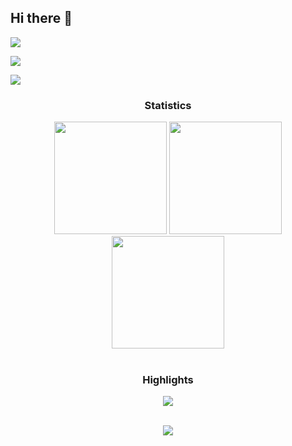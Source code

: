 ## Hi there 👋

<!--
**yasaswinpalukuri/yasaswinpalukuri** is a ✨ _special_ ✨ repository because its `README.md` (this file) appears on your GitHub profile.

Here are some ideas to get you started:

- 🔭 I’m currently working on ...
- 🌱 I’m currently learning ...
- 👯 I’m looking to collaborate on ...
- 🤔 I’m looking for help with ...
- 💬 Ask me about ...
- 📫 How to reach me: ...
- 😄 Pronouns: ...
- ⚡ Fun fact: ...
-->


<div> <a href="https://www.linkedin.com/in/ashishguptamma/" target="_blank"><img src="https://img.shields.io/badge/LinkedIn-0077B5?style=for-the-badge&logo=linkedin&logoColor=white" target="_blank"></a>

<a href="https://www.kaggle.com/roydatascience" target="_blank"><img src="https://img.shields.io/badge/Kaggle-20BEFF?style=for-the-badge&logo=Kaggle&logoColor=white" target="_blank"></a>

<a href = "mailto:ashish.mmaqueens@gmail.com"><img src="https://img.shields.io/badge/-Gmail-%23333?style=for-the-badge&logo=gmail&logoColor=white" target="_blank"></a>

</div>





<h3 align="center">Statistics</h3>

 <div align="center">

<img src="http://github-profile-summary-cards.vercel.app/api/cards/stats?username=roymachinelearning&theme=swift" height="180em" />

<img src="http://github-profile-summary-cards.vercel.app/api/cards/repos-per-language?username=roymachinelearning&theme=swift" height="180em"  />

<img src="http://github-profile-summary-cards.vercel.app/api/cards/profile-details?username=roymachinelearning&theme=swift" height="180em" />

</div>

<br/>

<h3 align="center">Highlights</h3>



<div align="center">

<img src="https://github-profile-trophy.vercel.app/?username=roymachinelearning&theme=swift&row=2&column=3"/></div>

 <div align="center">

<br/>

<img src="https://komarev.com/ghpvc/?username=roymachinelearning&label=Profile%20views&color=0e75b6&style=flat"/>

</div>
